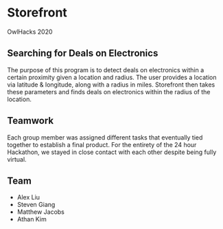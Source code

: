 # Storefront
OwlHacks 2020

## Searching for Deals on Electronics

The purpose of this program is to detect deals on electronics within a certain proximity given a location and radius.
The user provides a location via latitude & longitude, along with a radius in miles. Storefront then takes these parameters and finds deals on electronics within the radius of the location.

## Teamwork

Each group member was assigned different tasks that eventually tied together to establish a final product. For the entirety of the 24 hour Hackathon, we stayed in close contact with each other despite being fully virtual.

## Team

 * Alex Liu
 * Steven Giang
 * Matthew Jacobs
 * Athan Kim
